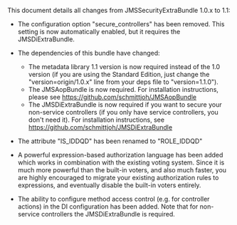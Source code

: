This document details all changes from JMSSecurityExtraBundle 1.0.x to 1.1:

- The configuration option "secure_controllers" has been removed. This setting is
  now automatically enabled, but it requires the JMSDiExtraBundle.

- The dependencies of this bundle have changed:
  
    * The metadata library 1.1 version is now required instead of the 1.0 version
      (if you are using the Standard Edition, just change the "version=origin/1.0.x" 
      line from your deps file to "version=1.1.0").
    * The JMSAopBundle is now required. For installation instructions, please see
      https://github.com/schmittjoh/JMSAopBundle
    * The JMSDiExtraBundle is now required if you want to secure your non-service
      controllers (if you only have service controllers, you don't need it). For
      installation instructions, see https://github.com/schmittjoh/JMSDiExtraBundle

- The attribute "IS_IDDQD" has been renamed to "ROLE_IDDQD"

- A powerful expression-based authorization language has been added which works
  in combination with the existing voting system. Since it is much more powerful
  than the built-in voters, and also much faster, you are highly encouraged to
  migrate your existing authorization rules to expressions, and eventually disable 
  the built-in voters entirely.

- The ability to configure method access control (e.g. for controller actions)
  in the DI configuration has been added. Note that for non-service controllers
  the JMSDiExtraBundle is required.
  
